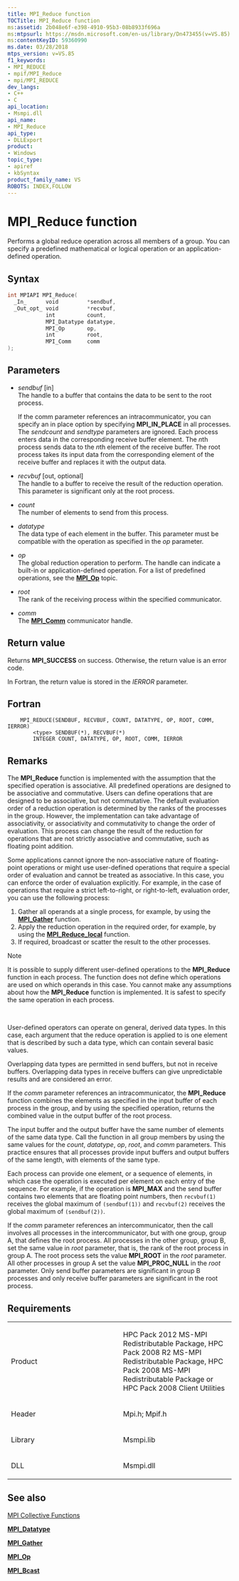 ```yaml
---
title: MPI_Reduce function
TOCTitle: MPI_Reduce function
ms:assetid: 2b048e6f-e398-4910-95b3-08b8933f696a
ms:mtpsurl: https://msdn.microsoft.com/en-us/library/Dn473455(v=VS.85)
ms:contentKeyID: 59360990
ms.date: 03/28/2018
mtps_version: v=VS.85
f1_keywords:
- MPI_REDUCE
- mpif/MPI_Reduce
- mpi/MPI_REDUCE
dev_langs:
- C++
- C
api_location:
- Msmpi.dll
api_name:
- MPI_Reduce
api_type:
- DLLExport
product:
- Windows
topic_type:
- apiref
- kbSyntax
product_family_name: VS
ROBOTS: INDEX,FOLLOW
---
```


# MPI\_Reduce function

Performs a global reduce operation across all members of a group. You can specify a predefined mathematical or logical operation or an application-defined operation.

## Syntax

``` c++
int MPIAPI MPI_Reduce(
  _In_      void         *sendbuf,
  _Out_opt_ void         *recvbuf,
            int          count,
            MPI_Datatype datatype,
            MPI_Op       op,
            int          root,
            MPI_Comm     comm
);
```

## Parameters

  - *sendbuf* \[in\]  
    The handle to a buffer that contains the data to be sent to the root process.
    
    If the comm parameter references an intracommunicator, you can specify an in place option by specifying **MPI\_IN\_PLACE** in all processes. The *sendcount* and *sendtype* parameters are ignored. Each process enters data in the corresponding receive buffer element. The *n*th process sends data to the *n*th element of the receive buffer. The root process takes its input data from the corresponding element of the receive buffer and replaces it with the output data.

  - *recvbuf* \[out, optional\]  
    The handle to a buffer to receive the result of the reduction operation. This parameter is significant only at the root process.

  - *count*  
    The number of elements to send from this process.

  - *datatype*  
    The data type of each element in the buffer. This parameter must be compatible with the operation as specified in the *op* parameter.

  - *op*  
    The global reduction operation to perform. The handle can indicate a built-in or application-defined operation. For a list of predefined operations, see the [**MPI\_Op**](mpi-op-enumeration.md) topic.

  - *root*  
    The rank of the receiving process within the specified communicator.

  - *comm*  
    The [**MPI\_Comm**](mpi-comm-enumeration.md) communicator handle.

## Return value

Returns **MPI\_SUCCESS** on success. Otherwise, the return value is an error code.

In Fortran, the return value is stored in the *IERROR* parameter.

## Fortran

``` FORTRAN
    MPI_REDUCE(SENDBUF, RECVBUF, COUNT, DATATYPE, OP, ROOT, COMM, IERROR) 
        <type> SENDBUF(*), RECVBUF(*) 
        INTEGER COUNT, DATATYPE, OP, ROOT, COMM, IERROR
```

## Remarks

The **MPI\_Reduce** function is implemented with the assumption that the specified operation is associative. All predefined operations are designed to be associative and commutative. Users can define operations that are designed to be associative, but not commutative. The default evaluation order of a reduction operation is determined by the ranks of the processes in the group. However, the implementation can take advantage of associativity, or associativity and commutativity to change the order of evaluation. This process can change the result of the reduction for operations that are not strictly associative and commutative, such as floating point addition.

Some applications cannot ignore the non-associative nature of floating-point operations or might use user-defined operations that require a special order of evaluation and cannot be treated as associative. In this case, you can enforce the order of evaluation explicitly. For example, in the case of operations that require a strict left-to-right, or right-to-left, evaluation order, you can use the following process:

1.  Gather all operands at a single process, for example, by using the [**MPI\_Gather**](mpi-gather-function.md) function.
2.  Apply the reduction operation in the required order, for example, by using the [**MPI\_Reduce\_local**](mpi-reduce-local-function.md) function.
3.  If required, broadcast or scatter the result to the other processes.

> [!NOTE]
> It is possible to supply different user-defined operations to the **MPI\_Reduce** function in each process. The function does not define which operations are used on which operands in this case. You cannot make any assumptions about how the **MPI\_Reduce** function is implemented. It is safest to specify the same operation in each process.

 

User-defined operators can operate on general, derived data types. In this case, each argument that the reduce operation is applied to is one element that is described by such a data type, which can contain several basic values.

Overlapping data types are permitted in send buffers, but not in receive buffers. Overlapping data types in receive buffers can give unpredictable results and are considered an error.

If the *comm* parameter references an intracommunicator, the **MPI\_Reduce** function combines the elements as specified in the input buffer of each process in the group, and by using the specified operation, returns the combined value in the output buffer of the root process.

The input buffer and the output buffer have the same number of elements of the same data type. Call the function in all group members by using the same values for the *count*, *datatype*, *op*, *root*, and *comm* parameters. This practice ensures that all processes provide input buffers and output buffers of the same length, with elements of the same type.

Each process can provide one element, or a sequence of elements, in which case the operation is executed per element on each entry of the sequence. For example, if the operation is **MPI\_MAX** and the send buffer contains two elements that are floating point numbers, then `recvbuf(1)` receives the global maximum of `(sendbuf(1))` and `recvbuf(2)` receives the global maximum of `(sendbuf(2))`.

If the *comm* parameter references an intercommunicator, then the call involves all processes in the intercommunicator, but with one group, group A, that defines the root process. All processes in the other group, group B, set the same value in *root* parameter, that is, the rank of the root process in group A. The root process sets the value **MPI\_ROOT** in the *root* parameter. All other processes in group A set the value **MPI\_PROC\_NULL** in the *root* parameter. Only send buffer parameters are significant in group B processes and only receive buffer parameters are significant in the root process.

## Requirements

<table>
<colgroup>
<col style="width: 50%" />
<col style="width: 50%" />
</colgroup>
<tbody>
<tr class="odd">
<td><p>Product</p></td>
<td><p>HPC Pack 2012 MS-MPI Redistributable Package, HPC Pack 2008 R2 MS-MPI Redistributable Package, HPC Pack 2008 MS-MPI Redistributable Package or HPC Pack 2008 Client Utilities</p></td>
</tr>
<tr class="even">
<td><p>Header</p></td>
<td>Mpi.h;
Mpif.h</td>
</tr>
<tr class="odd">
<td><p>Library</p></td>
<td>Msmpi.lib</td>
</tr>
<tr class="even">
<td><p>DLL</p></td>
<td>Msmpi.dll</td>
</tr>
</tbody>
</table>


## See also

[MPI Collective Functions](mpi-collective-functions.md)

[**MPI\_Datatype**](mpi-datatype-enumeration.md)

[**MPI\_Gather**](mpi-gather-function.md)

[**MPI\_Op**](mpi-op-enumeration.md)

[**MPI\_Bcast**](mpi-bcast-function.md)

